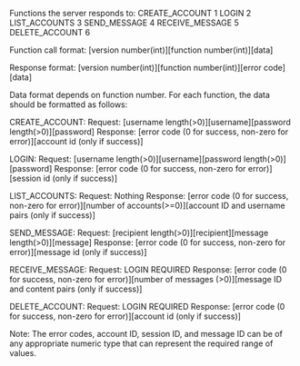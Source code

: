 Functions the server responds to:
CREATE_ACCOUNT 1
LOGIN 2
LIST_ACCOUNTS 3
SEND_MESSAGE 4
RECEIVE_MESSAGE 5
DELETE_ACCOUNT 6

Function call format:
[version number(int)][function number(int)][data]

Response format:
[version number(int)][function number(int)][error code][data]

Data format depends on function number.
For each function, the data should be formatted as follows:

CREATE_ACCOUNT:
Request: [username length(>0)][username][password length(>0)][password]
Response: [error code (0 for success, non-zero for error)][account id (only if success)]

LOGIN:
Request: [username length(>0)][username][password length(>0)][password]
Response: [error code (0 for success, non-zero for error)][session id (only if success)]

LIST_ACCOUNTS:
Request: Nothing
Response: [error code (0 for success, non-zero for error)][number of accounts(>=0)][account ID and username pairs (only if success)]

SEND_MESSAGE:
Request: [recipient length(>0)][recipient][message length(>0)][message]
Response: [error code (0 for success, non-zero for error)][message id (only if success)]

RECEIVE_MESSAGE:
Request: LOGIN REQUIRED
Response: [error code (0 for success, non-zero for error)][number of messages (>0)][message ID and content pairs (only if success)]

DELETE_ACCOUNT:
Request: LOGIN REQUIRED
Response: [error code (0 for success, non-zero for error)][account id (only if success)]

Note: The error codes, account ID, session ID, and message ID can be of any appropriate numeric type that can represent the required range of values.
